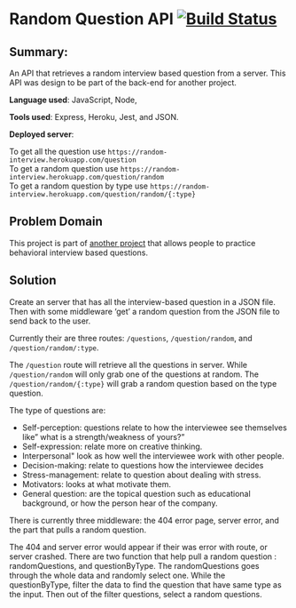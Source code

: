 # Random Question API [![Build Status](https://travis-ci.com/lizkavalski/random-question-backend.svg?branch=master)](https://travis-ci.com/lizkavalski/random-question-backend)

## Summary:
An API that retrieves a random interview based question from a server. This API was design to be part of the back-end for another project.

__Language used__:
JavaScript, Node,

__Tools used__:
Express, Heroku, Jest, and JSON.

__Deployed server__:

To get all the question use `https://random-interview.herokuapp.com/question`<br>
To get a random question use `https://random-interview.herokuapp.com/question/random`<br>
To get a random question by type use `https://random-interview.herokuapp.com/question/random/{:type}`

## Problem Domain
This project is part of [another project](https://github.com/lizkavalski/random-interview-questions) that allows people to practice behavioral interview based questions.

## Solution
Create an server that has all the interview-based question in a JSON file. Then with some middleware ‘get’ a random question from the JSON file to send back to the user.

Currently their are three routes: `/questions`, `/question/random`, and `/question/random/:type`.

The `/question` route will retrieve all the questions in server. While `/question/random` will only grab one of the questions at random. The `/question/random/{:type}` will grab a random question based on the type question.

The type of questions are:

  * Self-perception: questions relate to how the interviewee see themselves like” what is a strength/weakness of yours?”
  * Self-expression: relate more on creative thinking.
  * Interpersonal" look as how well the interviewee work with other people.
  * Decision-making: relate to questions how the interviewee decides
  * Stress-management: relate to question about dealing with stress.
  * Motivators: looks at what motivate them.
  * General question: are the topical question such as educational background, or how the person hear of the company.

There is currently three middleware: the 404 error page, server error, and the part that pulls a random question.

The 404 and server error would appear if their was error with route, or server crashed. There are two function that help pull a random question :  randomQuestions, and questionByType. The randomQuestions goes through the whole data and randomly select one. While the questionByType, filter the data to find the question that have same type as the input. Then out of the filter questions, select a random questions.


